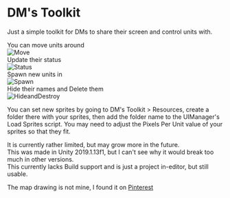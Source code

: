 # DM's Toolkit

Just a simple toolkit for DMs to share their screen and control units with.    

You can move units around  
![Move](https://i.imgur.com/hwu6mOH.gif)  
Update their status  
![Status](https://i.imgur.com/LjNHXyw.gif)  
Spawn new units in  
![Spawn](https://i.imgur.com/xSWq7qM.gif)  
Hide their names and Delete them  
![HideandDestroy](https://i.imgur.com/nv14UCo.gif)  

You can set new sprites by going to DM's Toolkit > Resources, create a folder there with your sprites, then add the folder name to the UIManager's Load Sprites script.
You may need to adjust the Pixels Per Unit value of your sprites so that they fit.  

It is currently rather limited, but may grow more in the future.  
This was made in Unity 2019.1.13f1, but I can't see why it would break too much in other versions.  
This currently lacks Build support and is just a project in-editor, but still usable.  

The map drawing is not mine, I found it on [Pinterest](https://www.pinterest.com.au/pin/AVFT2DVN6ZcXeIOxDBcLe6fQVD0NV068S-kt4i0G_MA-CWXGVG6LsgY/)
